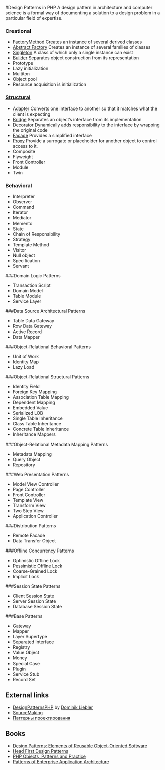 #Design Patterns in PHP
A design pattern in architecture and computer science is a formal way of documenting a solution to a design problem in
a particular field of expertise.

### Creational
* [FactoryMethod](creational/factoryMethod) Creates an instance of several derived classes
* [Abstract Factory](creational/abstractFactory) Creates an instance of several families of classes
* [Singleton](creational/singleton) A class of which only a single instance can exist
* [Builder](creational/builder) Separates object construction from its representation
* Prototype
* Lazy initialization
* Multiton
* Object pool
* Resource acquisition is initialization

### [Structural](structural)
* [Adapter](structural/adapter) Converts one interface to another so that it matches what the client is expecting
* [Bridge](structural/bridge) Separates an object’s interface from its implementation
* [Decorator](structural/decorator) Dynamically adds responsibility to the interface by wrapping the original code
* [Facade](structural/facade) Provides a simplified interface
* [Proxy](structural/proxy) Provide a surrogate or placeholder for another object to control access to it.
* Composite
* Flyweight
* Front Controller
* Module
* Twin

### Behavioral
* Interpreter
* Observer
* Command
* Iterator
* Mediator
* Memento
* State
* Chain of Responsibility
* Strategy
* Template Method
* Visitor
* Null object
* Specification
* Servant

###Domain Logic Patterns
* Transaction Script
* Domain Model
* Table Module
* Service Layer

###Data Source Architectural Patterns
* Table Data Gateway
* Row Data Gateway
* Active Record
* Data Mapper

###Object-Relational Behavioral Patterns
* Unit of Work
* Identity Map
* Lazy Load

###Object-Relational Structural Patterns
* Identity Field
* Foreign Key Mapping
* Association Table Mapping
* Dependent Mapping
* Embedded Value
* Serialized LOB
* Single Table Inheritance
* Class Table Inheritance
* Concrete Table Inheritance
* Inheritance Mappers

###Object-Relational Metadata Mapping Patterns
* Metadata Mapping
* Query Object
* Repository

###Web Presentation Patterns
* Model View Controller
* Page Controller
* Front Controller
* Template View
* Transform View
* Two Step View
* Application Controller

###Distribution Patterns
* Remote Facade
* Data Transfer Object

###Offline Concurrency Patterns
* Optimistic Offline Lock
* Pessimistic Offline Lock
* Coarse-Grained Lock
* Implicit Lock

###Session State Patterns
* Client Session State
* Server Session State
* Database Session State

###Base Patterns
* Gateway
* Mapper
* Layer Supertype
* Separated Interface
* Registry
* Value Object
* Money
* Special Case
* Plugin
* Service Stub
* Record Set

## External links
* [DesignPatternsPHP](https://github.com/domnikl/DesignPatternsPHP#designpatternsphp) by [Dominik Liebler](https://github.com/domnikl)
* [SourceMaking](http://sourcemaking.com/design_patterns)
* [Паттерны проектирования](http://habrahabr.ru/post/84706/)

## Books
* [Design Patterns: Elements of Reusable Object-Oriented Software](http://amzn.com/0201633612)
* [Head First Design Patterns](http://amzn.com/0596007124)
* [PHP Objects, Patterns and Practice](http://amzn.com/143022925X)
* [Patterns of Enterprise Application Architecture](http://amzn.com/0321127420)